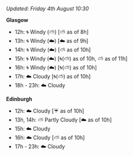 *Updated: Friday 4th August 10:30*

**Glasgow**

* 12h: :cyclone: Windy (:partly_sunny:) [:partly_sunny: as of 8h]
* 13h: :cyclone: Windy (:cloud:) [:cloud: as of 9h]
* 14h: :cyclone: Windy (:cloud:) [:partly_sunny: as of 10h]
* 15h: :cyclone: Windy (:cloud:) [:cyclone:(:partly_sunny:) as of 10h, :partly_sunny: as of 11h]
* 16h: :cyclone: Windy (:cloud:) [:cyclone:(:partly_sunny:) as of 10h]
* 17h: :cloud: Cloudy [:cyclone:(:partly_sunny:) as of 10h]
* 18h - 23h: :cloud: Cloudy

**Edinburgh**

* 12h: :cloud: Cloudy [:umbrella: as of 10h]
* 13h, 14h: :partly_sunny: Partly Cloudy [:cloud: as of 10h]
* 15h: :cloud: Cloudy
* 16h: :cloud: Cloudy [:partly_sunny: as of 10h]
* 17h - 23h: :cloud: Cloudy
